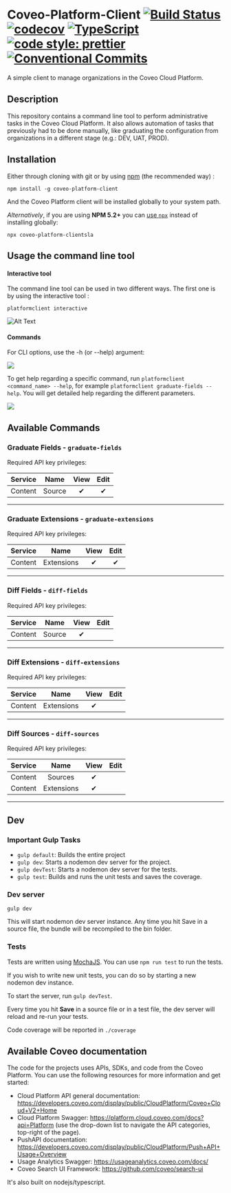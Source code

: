 # Coveo-Platform-Client [![Build Status](https://api.travis-ci.org/coveo/platform-client.svg?branch=master)](https://travis-ci.org/coveo/platform-client) [![codecov](https://codecov.io/gh/coveo/platform-client/branch/master/graph/badge.svg)](https://codecov.io/gh/coveo/platform-client) [![TypeScript](https://badges.frapsoft.com/typescript/code/typescript.svg?v=101)](https://github.com/ellerbrock/typescript-badges/) [![code style: prettier](https://img.shields.io/badge/code_style-prettier-ff69b4.svg?style=flat-square)](https://github.com/prettier/prettier) [![Conventional Commits](https://img.shields.io/badge/Conventional%20Commits-1.0.0-yellow.svg)](https://conventionalcommits.org)

A simple client to manage organizations in the Coveo Cloud Platform.

## Description
This repository contains a command line tool to perform administrative tasks in the Coveo Cloud Platform. It also allows automation of tasks that previously had to be done manually, like graduating the configuration from organizations in a different stage (e.g.: DEV, UAT, PROD).

## Installation
Either through cloning with git or by using [npm](http://npmjs.org) (the recommended way) :

```
npm install -g coveo-platform-client
```

And the Coveo Platform client will be installed globally to your system path.

_Alternatively_, if you are using **NPM 5.2+** you can [use `npx`](https://medium.com/@maybekatz/introducing-npx-an-npm-package-runner-55f7d4bd282b) instead of installing globally:

```
npx coveo-platform-clientsla
```

## Usage the command line tool

#### Interactive tool

The command line tool can be used in two different ways. The first one is by using the interactive tool :

```
platformclient interactive
```

![Alt Text](https://raw.githubusercontent.com/coveo/platform-client/master/documentation/images/interactive.gif)

#### Commands

For CLI options, use the -h (or --help) argument:

![](https://raw.githubusercontent.com/coveo/platform-client/master/documentation/images/help.png)

To get help regarding a specific command, run `platformclient <command_name> --help`, for example `platformclient graduate-fields --help`. You will get detailed help regarding the different parameters.

![](https://raw.githubusercontent.com/coveo/platform-client/master/documentation/images/graduate-help.png)

## Available Commands

### Graduate Fields - `graduate-fields`

Required API key privileges:

| Service |  Name  | View  | Edit  |
| :-----: | :----: | :---: | :---: |
| Content | Source |   ✔   |   ✔   |

---

### Graduate Extensions - `graduate-extensions`

Required API key privileges:

| Service |    Name    | View  | Edit  |
| :-----: | :--------: | :---: | :---: |
| Content | Extensions |   ✔   |   ✔   |

---

### Diff Fields - `diff-fields`

Required API key privileges:

| Service |  Name  | View  | Edit  |
| :-----: | :----: | :---: | :---: |
| Content | Source |   ✔   |       |

---

### Diff Extensions - `diff-extensions`

Required API key privileges:

| Service |    Name    | View  | Edit  |
| :-----: | :--------: | :---: | :---: |
| Content | Extensions |   ✔   |       |

---

### Diff Sources - `diff-sources`

Required API key privileges:

| Service |    Name    | View  | Edit  |
| :-----: | :--------: | :---: | :---: |
| Content | Sources    |   ✔   |       |
| Content | Extensions |   ✔   |       |

---

## Dev
### Important Gulp Tasks

* `gulp default`: Builds the entire project
* `gulp dev`: Starts a nodemon dev server for the project.
* `gulp devTest`: Starts a nodemon dev server for the tests.
* `gulp test`: Builds and runs the unit tests and saves the coverage.

### Dev server
```
gulp dev
```
This will start nodemon dev server instance.
Any time you hit Save in a source file, the bundle will be recompiled to the bin folder.


### Tests

Tests are written using [MochaJS](https://mochajs.org/). You can use `npm run test` to run the tests.

If you wish to write new unit tests, you can do so by starting a new nodemon dev instance.

To start the server, run `gulp devTest`.

Every time you hit **Save** in a source file or in a test file, the dev server will reload and re-run your tests.

Code coverage will be reported in `./coverage`

## Available Coveo documentation
The code for the projects uses APIs, SDKs, and code from the Coveo Platform. You can use the following resources for more information and get started:

- Cloud Platform API general documentation: https://developers.coveo.com/display/public/CloudPlatform/Coveo+Cloud+V2+Home
- Cloud Platform Swagger: https://platform.cloud.coveo.com/docs?api=Platform (use the drop-down list to navigate the API categories, top-right of the page).
- PushAPI documentation: https://developers.coveo.com/display/public/CloudPlatform/Push+API+Usage+Overview
- Usage Analytics Swagger: https://usageanalytics.coveo.com/docs/
- Coveo Search UI Framework: https://github.com/coveo/search-ui

It's also built on nodejs/typescript.

